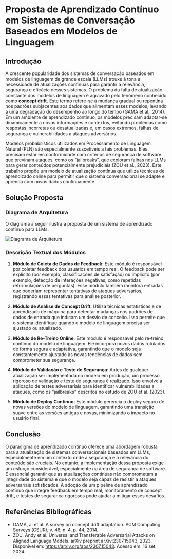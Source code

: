 # Proposta de Aprendizado Contínuo em Sistemas de Conversação Baseados em Modelos de Linguagem

## Introdução

A crescente popularidade dos sistemas de conversação baseados em modelos de linguagem de grande escala (LLMs) trouxe à tona a necessidade de atualizações contínuas para garantir a relevância, segurança e eficácia desses sistemas. O problema da falta de atualização constante dos modelos de linguagem é agravado pelo fenômeno conhecido como **concept drift**. Este termo refere-se à mudança gradual ou repentina nos padrões subjacentes aos dados que alimentam esses modelos, levando a uma degradação do desempenho ao longo do tempo (GAMA et al., 2014). Em um ambiente de aprendizado contínuo, os modelos precisam adaptar-se dinamicamente a novas informações e contextos, evitando problemas como respostas incorretas ou desatualizadas e, em casos extremos, falhas de segurança e vulnerabilidades a ataques adversários.

Modelos probabilísticos utilizados em Processamento de Linguagem Natural (PLN) são especialmente suscetíveis a tais problemas. Eles precisam estar em conformidade com critérios de segurança de software que previnam ataques, como os "jailbreaks", que exploram falhas nos LLMs para gerar conteúdos potencialmente prejudiciais (ZOU et al., 2023). Este trabalho propõe um modelo de atualização contínua que utiliza técnicas de aprendizado online para permitir que o sistema conversacional se adapte e aprenda com novos dados continuamente.

## Solução Proposta

### Diagrama de Arquitetura

O diagrama a seguir ilustra a proposta de um sistema de aprendizado contínuo para LLMs:

![Diagrama de Arquitetura](link_do_diagrama)

### Descrição Textual dos Módulos

1. **Módulo de Coleta de Dados de Feedback**: Este módulo é responsável por coletar feedback dos usuários em tempo real. O feedback pode ser explícito (por exemplo, classificações de satisfação) ou implícito (por exemplo, detecção de interações negativas, como repetidas reformulações de perguntas). Esse módulo também monitora entradas que poderiam representar tentativas de ataques adversários, registrando essas tentativas para análise posterior.

2. **Módulo de Análise de Concept Drift**: Utiliza técnicas estatísticas e de aprendizado de máquina para detectar mudanças nos padrões de dados de entrada que indicam um desvio de conceito. Isso permite que o sistema identifique quando o modelo de linguagem precisa ser ajustado ou atualizado.

3. **Módulo de Re-Treino Online**: Este módulo é responsável pelo re-treino contínuo do modelo de linguagem. Ele incorpora novos dados rotulados de forma segura e adaptativa, garantindo que o modelo seja constantemente ajustado às novas tendências de dados sem comprometer sua segurança.

4. **Módulo de Validação e Teste de Segurança**: Antes de qualquer atualização ser implementada no modelo em produção, um processo rigoroso de validação e teste de segurança é realizado. Isso envolve a aplicação de testes adversariais para identificar vulnerabilidades a ataques, como os "jailbreaks" descritos no estudo de ZOU et al. (2023).

5. **Módulo de Deploy Contínuo**: Este módulo gerencia o deploy seguro de novas versões do modelo de linguagem, garantindo uma transição suave entre as versões antigas e novas, minimizando o impacto no usuário final.

## Conclusão

O paradigma de aprendizado contínuo oferece uma abordagem robusta para a atualização de sistemas conversacionais baseados em LLMs, especialmente em um contexto onde a segurança e a relevância do conteúdo são cruciais. No entanto, a implementação dessa proposta exige um esforço considerável, especialmente na área de segurança de software. É essencial garantir que as atualizações contínuas não comprometam a integridade do sistema e que o modelo seja capaz de resistir a ataques adversariais sofisticados. A adoção de um pipeline de aprendizado contínuo que integre feedback em tempo real, monitoramento de concept drift, e testes de segurança rigorosos pode ajudar a mitigar esses desafios.

## Referências Bibliográficas

- GAMA, J. et al. A survey on concept drift adaptation. ACM Computing Surveys (CSUR), v. 46, n. 4, p. 44, 2014.
- ZOU, Andy et al. Universal and Transferable Adversarial Attacks on Aligned Language Models. arXiv preprint arXiv:2307.15043, 2023. Disponível em: <https://arxiv.org/abs/2307.15043>. Acesso em: 16 set. 2024.

